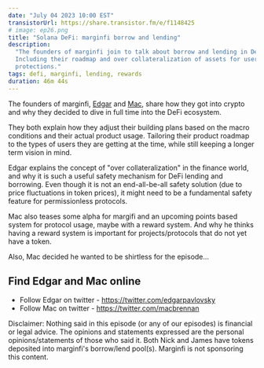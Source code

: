```yaml
---
date: "July 04 2023 10:00 EST"
transistorUrl: https://share.transistor.fm/e/f1148425
# image: ep26.png
title: "Solana DeFi: marginfi borrow and lending"
description:
  "The founders of marginfi join to talk about borrow and lending in DeFi.
  Including their roadmap and over collateralization of assets for user
  protections."
tags: defi, marginfi, lending, rewards
duration: 46m 44s
---
```


The founders of marginfi, [Edgar](https://twitter.com/edgarpavlovsky) and
[Mac](https://twitter.com/macbrennan), share how they got into crypto and why
they decided to dive in full time into the DeFi ecosystem.

They both explain how they adjust their building plans based on the macro
conditions and their actual product usage. Tailoring their product roadmap to
the types of users they are getting at the time, while still keeping a longer
term vision in mind.

Edgar explains the concept of "over collateralization" in the finance world, and
why it is such a useful safety mechanism for DeFi lending and borrowing. Even
though it is not an end-all-be-all safety solution (due to price fluctuations in
token prices), it might need to be a fundamental safety feature for
permissionless protocols.

Mac also teases some alpha for margifi and an upcoming points based system for
protocol usage, maybe with a reward system. And why he thinks having a reward
system is important for projects/protocols that do not yet have a token.

Also, Mac decided he wanted to be shirtless for the episode...

## Find Edgar and Mac online

- Follow Edgar on twitter - https://twitter.com/edgarpavlovsky
- Follow Mac on twitter - https://twitter.com/macbrennan

Disclaimer: Nothing said in this episode (or any of our episodes) is financial
or legal advice. The opinions and statements expressed are the personal
opinions/statements of those who said it. Both Nick and James have tokens
deposited into marginfi's borrow/lend pool(s). Marginfi is not sponsoring this
content.
